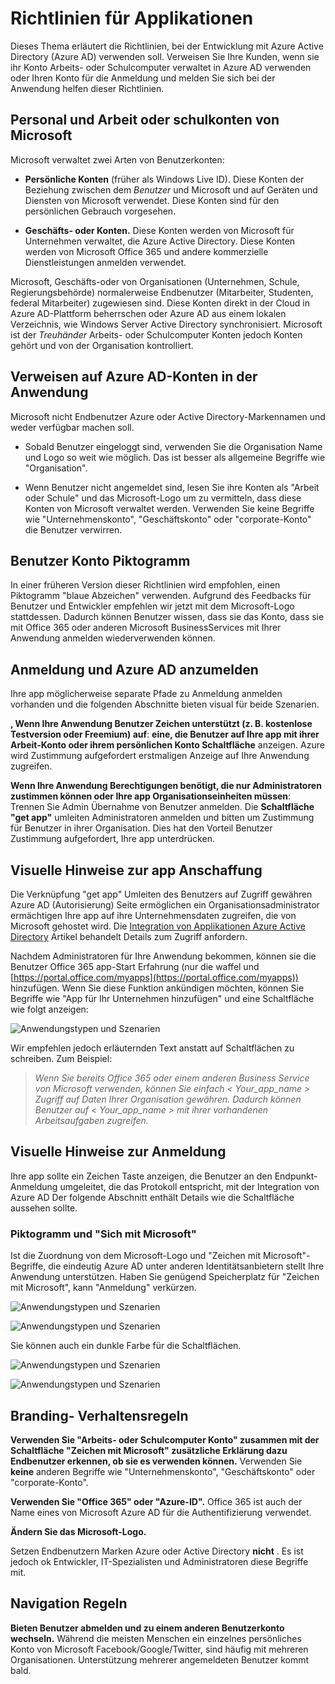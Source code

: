 <properties
   pageTitle="Branding-Richtlinien für Applikationen | Microsoft Azure"
   description="Ein umfassendes Handbuch Entwicklerorientierte Ressourcen für Azure Active Directory"
   services="active-directory"
   documentationCenter="dev-center-name"
   authors="msmbaldwin"
   manager="mbaldwin"
   editor=""/>

<tags
   ms.service="active-directory"
   ms.devlang="na"
   ms.topic="article"
   ms.tgt_pltfrm="na"
   ms.workload="identity"
   ms.date="06/23/2016"
   ms.author="mbaldwin"/>


# <a name="branding-guidelines-for-applications"></a>Richtlinien für Applikationen


Dieses Thema erläutert die Richtlinien, bei der Entwicklung mit Azure Active Directory (Azure AD) verwenden soll. Verweisen Sie Ihre Kunden, wenn sie ihr Konto Arbeits- oder Schulcomputer verwaltet in Azure AD verwenden oder Ihren Konto für die Anmeldung und melden Sie sich bei der Anwendung helfen dieser Richtlinien.

## <a name="personal-accounts-vs-work-or-school-accounts-from-microsoft"></a>Personal und Arbeit oder schulkonten von Microsoft

Microsoft verwaltet zwei Arten von Benutzerkonten:

- **Persönliche Konten** (früher als Windows Live ID). Diese Konten der Beziehung zwischen dem *Benutzer* und Microsoft und auf Geräten und Diensten von Microsoft verwendet. Diese Konten sind für den persönlichen Gebrauch vorgesehen.

- **Geschäfts- oder Konten.** Diese Konten werden von Microsoft für Unternehmen verwaltet, die Azure Active Directory. Diese Konten werden von Microsoft Office 365 und andere kommerzielle Dienstleistungen anmelden verwendet.

Microsoft, Geschäfts-oder von Organisationen (Unternehmen, Schule, Regierungsbehörde) normalerweise Endbenutzer (Mitarbeiter, Studenten, federal Mitarbeiter) zugewiesen sind. Diese Konten direkt in der Cloud in Azure AD-Plattform beherrschen oder Azure AD aus einem lokalen Verzeichnis, wie Windows Server Active Directory synchronisiert. Microsoft ist der *Treuhänder* Arbeits- oder Schulcomputer Konten jedoch Konten gehört und von der Organisation kontrolliert.

## <a name="referring-to-azure-ad-accounts-in-your-application"></a>Verweisen auf Azure AD-Konten in der Anwendung

Microsoft nicht Endbenutzer Azure oder Active Directory-Markennamen und weder verfügbar machen soll.

- Sobald Benutzer eingeloggt sind, verwenden Sie die Organisation Name und Logo so weit wie möglich. Das ist besser als allgemeine Begriffe wie "Organisation".

- Wenn Benutzer nicht angemeldet sind, lesen Sie ihre Konten als "Arbeit oder Schule" und das Microsoft-Logo um zu vermitteln, dass diese Konten von Microsoft verwaltet werden. Verwenden Sie keine Begriffe wie "Unternehmenskonto", "Geschäftskonto" oder "corporate-Konto" die Benutzer verwirren.

## <a name="user-account-pictogram"></a>Benutzer Konto Piktogramm
In einer früheren Version dieser Richtlinien wird empfohlen, einen Piktogramm "blaue Abzeichen" verwenden. Aufgrund des Feedbacks für Benutzer und Entwickler empfehlen wir jetzt mit dem Microsoft-Logo stattdessen. Dadurch können Benutzer wissen, dass sie das Konto, dass sie mit Office 365 oder anderen Microsoft BusinessServices mit Ihrer Anwendung anmelden wiederverwenden können.

## <a name="signing-up-and-signing-in-with-azure-ad"></a>Anmeldung und Azure AD anzumelden

Ihre app möglicherweise separate Pfade zu Anmeldung anmelden vorhanden und die folgenden Abschnitte bieten visual für beide Szenarien.

**, Wenn Ihre Anwendung Benutzer Zeichen unterstützt (z. B. kostenlose Testversion oder Freemium) auf**: **eine, die Benutzer auf Ihre app mit ihrer Arbeit-Konto oder ihrem persönlichen Konto Schaltfläche** anzeigen. Azure wird Zustimmung aufgefordert erstmaligen Anzeige auf Ihre Anwendung zugreifen.

**Wenn Ihre Anwendung Berechtigungen benötigt, die nur Administratoren zustimmen können oder Ihre app Organisationseinheiten müssen**: Trennen Sie Admin Übernahme von Benutzer anmelden. Die **Schaltfläche "get app"** umleiten Administratoren anmelden und bitten um Zustimmung für Benutzer in ihrer Organisation. Dies hat den Vorteil Benutzer Zustimmung aufgefordert, Ihre app unterdrücken.

## <a name="visual-guidance-for-app-acquisition"></a>Visuelle Hinweise zur app Anschaffung

Die Verknüpfung "get app" Umleiten des Benutzers auf Zugriff gewähren Azure AD (Autorisierung) Seite ermöglichen ein Organisationsadministrator ermächtigen Ihre app auf ihre Unternehmensdaten zugreifen, die von Microsoft gehostet wird. Die [Integration von Applikationen Azure Active Directory](active-directory-integrating-applications.md) Artikel behandelt Details zum Zugriff anfordern.

Nachdem Administratoren für Ihre Anwendung bekommen, können sie die Benutzer Office 365 app-Start Erfahrung (nur die waffel und [https://portal.office.com/myapps](https://portal.office.com/myapps)) hinzufügen. Wenn Sie diese Funktion ankündigen möchten, können Sie Begriffe wie "App für Ihr Unternehmen hinzufügen" und eine Schaltfläche wie folgt anzeigen:

![Anwendungstypen und Szenarien](./media/active-directory-branding-guidelines/add-to-my-org.png)

Wir empfehlen jedoch erläuternden Text anstatt auf Schaltflächen zu schreiben. Zum Beispiel:
> *Wenn Sie bereits Office 365 oder einem anderen Business Service von Microsoft verwenden, können Sie einfach < Your_app_name > Zugriff auf Daten Ihrer Organisation gewähren. Dadurch können Benutzer auf < Your_app_name > mit ihrer vorhandenen Arbeitsaufgaben zugreifen.*


## <a name="visual-guidance-for-sign-in"></a>Visuelle Hinweise zur Anmeldung
Ihre app sollte ein Zeichen Taste anzeigen, die Benutzer an den Endpunkt-Anmeldung umgeleitet, die das Protokoll entspricht, mit der Integration von Azure AD Der folgende Abschnitt enthält Details wie die Schaltfläche aussehen sollte.

### <a name="pictogram-and-sign-in-with-microsoft"></a>Piktogramm und "Sich mit Microsoft"
Ist die Zuordnung von dem Microsoft-Logo und "Zeichen mit Microsoft"-Begriffe, die eindeutig Azure AD unter anderen Identitätsanbietern stellt Ihre Anwendung unterstützen. Haben Sie genügend Speicherplatz für "Zeichen mit Microsoft", kann "Anmeldung" verkürzen.

![Anwendungstypen und Szenarien](./media/active-directory-branding-guidelines/sign-in-with-microsoft-light.png)

![Anwendungstypen und Szenarien](./media/active-directory-branding-guidelines/sign-in-light.png)

Sie können auch ein dunkle Farbe für die Schaltflächen.

![Anwendungstypen und Szenarien](./media/active-directory-branding-guidelines/sign-in-with-microsoft-dark.png)

![Anwendungstypen und Szenarien](./media/active-directory-branding-guidelines/sign-in-dark.png)

## <a name="branding-dos-and-donts"></a>Branding- Verhaltensregeln

**Verwenden Sie "Arbeits- oder Schulcomputer Konto" zusammen mit der Schaltfläche "Zeichen mit Microsoft" zusätzliche Erklärung dazu Endbenutzer erkennen, ob sie es verwenden können.** Verwenden Sie **keine** anderen Begriffe wie "Unternehmenskonto", "Geschäftskonto" oder "corporate-Konto".

**Verwenden Sie "Office 365" oder "Azure-ID".** Office 365 ist auch der Name eines von Microsoft Azure AD für die Authentifizierung verwendet.

**Ändern Sie das Microsoft-Logo.**

Setzen Endbenutzern Marken Azure oder Active Directory **nicht** . Es ist jedoch ok Entwickler, IT-Spezialisten und Administratoren diese Begriffe mit.

## <a name="navigation-dos-and-donts"></a>Navigation Regeln

**Bieten Benutzer abmelden und zu einem anderen Benutzerkonto wechseln.** Während die meisten Menschen ein einzelnes persönliches Konto von Microsoft Facebook/Google/Twitter, sind häufig mit mehreren Organisationen. Unterstützung mehrerer angemeldeten Benutzer kommt bald.

